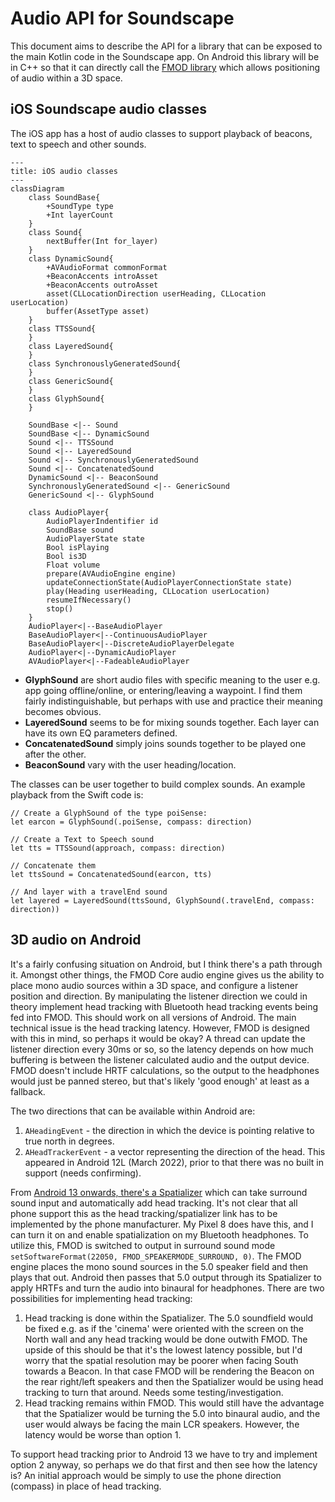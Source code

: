 # Audio API for Soundscape
This document aims to describe the API for a library that can be exposed to the main Kotlin code in the Soundscape app. On Android this library will be in C++ so that it can directly call the [FMOD library](https://www.fmod.com/core) which allows positioning of audio within a 3D space.

## iOS Soundscape audio classes
The iOS app has a host of audio classes to support playback of beacons, text to speech and other sounds.

```mermaid
---
title: iOS audio classes
---
classDiagram
    class SoundBase{
        +SoundType type
        +Int layerCount
    }
    class Sound{
        nextBuffer(Int for_layer)
    }
    class DynamicSound{
        +AVAudioFormat commonFormat
        +BeaconAccents introAsset
        +BeaconAccents outroAsset
        asset(CLLocationDirection userHeading, CLLocation userLocation)
        buffer(AssetType asset)
    }
    class TTSSound{
    }
    class LayeredSound{
    }
    class SynchronouslyGeneratedSound{
    }
    class GenericSound{
    }
    class GlyphSound{
    }

    SoundBase <|-- Sound
    SoundBase <|-- DynamicSound
    Sound <|-- TTSSound
    Sound <|-- LayeredSound
    Sound <|-- SynchronouslyGeneratedSound
    Sound <|-- ConcatenatedSound
    DynamicSound <|-- BeaconSound
    SynchronouslyGeneratedSound <|-- GenericSound
    GenericSound <|-- GlyphSound

    class AudioPlayer{
        AudioPlayerIndentifier id
        SoundBase sound
        AudioPlayerState state
        Bool isPlaying
        Bool is3D 
        Float volume
        prepare(AVAudioEngine engine)
        updateConnectionState(AudioPlayerConnectionState state)
        play(Heading userHeading, CLLocation userLocation)
        resumeIfNecessary()
        stop()
    }
    AudioPlayer<|--BaseAudioPlayer
    BaseAudioPlayer<|--ContinuousAudioPlayer
    BaseAudioPlayer<|--DiscreteAudioPlayerDelegate
    AudioPlayer<|--DynamicAudioPlayer
    AVAudioPlayer<|--FadeableAudioPlayer

```

* **GlyphSound** are short audio files with specific meaning to the user e.g. app going offline/online, or entering/leaving a waypoint. I find them fairly indistinguishable, but perhaps with use and practice their meaning becomes obvious.
* **LayeredSound** seems to be for mixing sounds together. Each layer can have its own EQ parameters defined. 
* **ConcatenatedSound** simply joins sounds together to be played one after the other.
* **BeaconSound** vary with the user heading/location.

The classes can be user together to build complex sounds. An example playback from the Swift code is:


```
// Create a GlyphSound of the type poiSense:
let earcon = GlyphSound(.poiSense, compass: direction)

// Create a Text to Speech sound
let tts = TTSSound(approach, compass: direction)
            
// Concatenate them
let ttsSound = ConcatenatedSound(earcon, tts)

// And layer with a travelEnd sound
let layered = LayeredSound(ttsSound, GlyphSound(.travelEnd, compass: direction))
```

## 3D audio on Android
It's a fairly confusing situation on Android, but I think there's a path through it. Amongst other things, the FMOD Core audio engine gives us the ability to place mono audio sources within a 3D space, and configure a listener position and direction. By manipulating the listener direction we could in theory implement head tracking with Bluetooth head tracking events being fed into FMOD. This should work on all versions of Android. The main technical issue is the head tracking latency. However, FMOD is designed with this in mind, so perhaps it would be okay? A thread can update the listener direction every 30ms or so, so the latency depends on how much buffering is between the listener calculated audio and the output device. FMOD doesn't include HRTF calculations, so the output to the headphones would just be panned stereo, but that's likely 'good enough' at least as a fallback.

The two directions that can be available within Android are:

1. ```AHeadingEvent``` - the direction in which the device is pointing relative to true north in degrees.
2. ```AHeadTrackerEvent``` - a vector representing the direction of the head. This appeared in Android 12L (March 2022), prior to that there was no built in support (needs confirming).

From [Android 13 onwards, there's a Spatializer](https://source.android.com/docs/core/audio/spatial) which can take surround sound input and automatically add head tracking. It's not clear that all phone support this as the head tracking/spatializer link has to be implemented by the phone manufacturer. My Pixel 8 does have this, and I can turn it on and enable spatialization on my Bluetooth headphones. To utilize this, FMOD is switched to output in surround sound mode ```setSoftwareFormat(22050, FMOD_SPEAKERMODE_SURROUND, 0)```. The FMOD engine places the mono sound sources in the 5.0 speaker field and then plays that out. Android then passes that 5.0 output through its Spatializer to apply HRTFs and turn the audio into binaural for headphones. There are two possibilities for implementing head tracking:

1. Head tracking is done within the Spatializer. The 5.0 soundfield would be fixed e.g. as if the 'cinema' were oriented with the screen on the North wall and any head tracking would be done outwith FMOD. The upside of this should be that it's the lowest latency possible, but I'd worry that the spatial resolution may be poorer when facing South towards a Beacon. In that case FMOD will be rendering the Beacon on the rear right/left speakers and then the Spatializer would be using head tracking to turn that around. Needs some testing/investigation.
2. Head tracking remains within FMOD. This would still have the advantage that the Spatializer would be turning the 5.0 into binaural audio, and the user would always be facing the main LCR speakers. However, the latency would be worse than option 1. 

To support head tracking prior to Android 13 we have to try and implement option 2 anyway, so perhaps we do that first and then see how the latency is? An initial approach would be simply to use the phone direction (compass) in place of head tracking.